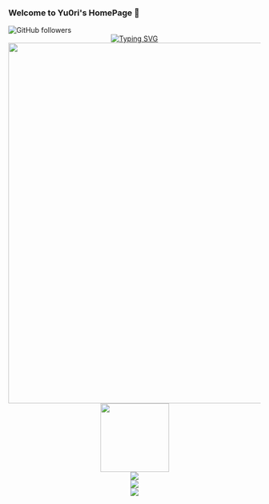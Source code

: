 ### Welcome to Yu0ri's HomePage 👋

<!-- 标签-->
<img alt="GitHub followers" src="https://img.shields.io/github/followers/Yu0ri?style=social">

<!--图片与个人介绍 -->
<div align="center">
<a href="https://git.io/typing-svg"><img src="https://readme-typing-svg.herokuapp.com?size=21&duration=4990&color=313DF7&background=35FF4A3E&center=true&vCenter=true&lines=Welcome+to+Yu0ri%E7%9A%84%E4%B8%96%E7%95%8C;%E4%B8%80%E4%B8%AA%E7%97%B4%E8%BF%B7hacker%E7%9A%84%E6%8A%80%E6%9C%AF%E5%AE%85" alt="Typing SVG" /></a>
<img src="https://s2.loli.net/2022/07/31/27D3gQcEHCs8Aty.jpg" width="720" height="720"> 
</div>

<!--  GitHub 统计卡片-->
<div align="center">
    <img height="137px" src="https://github-readme-stats.vercel.app/api?username=Yu0ri&hide_title=true&hide_border=true&show_icons=trueline_height=21&theme=blueberry" />
</div>

<!--  编程语言使用-->
<div align="center">
    <img  src="https://github-readme-stats.vercel.app/api/top-langs/?username=Yu0ri&layout=compact&langs_count=6&text_color=000&icon_color=fff&bg_color=0,52fa5a,4dfcff,c64dff&theme=graywhite" />
</div>

<!--  奖杯-->
<div align="center">
  <img  src="https://github-profile-trophy.vercel.app/?username=Yu0ri&theme=gruvbox&row=1&column=7&no-frame=true&no-bg=true" />
</div>

<!--  活动轨迹-->
<div align="center">
    <img src="https://activity-graph.herokuapp.com/graph?username=Yu0ri&theme=xcode" />
</div>
